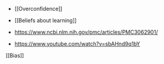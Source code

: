   - [[Overconfidence]]
  - [[Beliefs about learning]]

  - https://www.ncbi.nlm.nih.gov/pmc/articles/PMC3062901/
  - https://www.youtube.com/watch?v=sbAHnd9q1bY

[[Bias]]